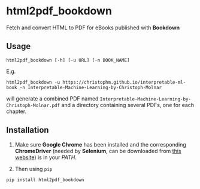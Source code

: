 # html2pdf_bookdown
Fetch and convert HTML to PDF for eBooks published with **Bookdown**

## Usage
```
html2pdf_bookdown [-h] [-u URL] [-n BOOK_NAME]
```
E.g. 
```
html2pdf_bookdown -u https://christophm.github.io/interpretable-ml-book -n Interpretable-Machine-Learning-by-Christoph-Molnar
```
will generate a combined PDF named `Interpretable-Machine-Learning-by-Christoph-Molnar.pdf` and a directory containing
several PDFs, one for each chapter.

## Installation
1. Make sure **Google Chrome** has been installed and the corresponding **ChromeDriver** (needed by **Selenium**, can be downloaded 
from [this website](https://sites.google.com/a/chromium.org/chromedriver/downloads)) is in your *PATH*.

2. Then using `pip`
```
pip install html2pdf_bookdown
```
